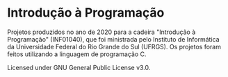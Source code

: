 # Introdução à Programação
Projetos produzidos no ano de 2020 para a cadeira "Introdução à Programação" (INF01040), que foi ministrada pelo Instituto de Informática da Universidade Federal do Rio Grande do Sul (UFRGS). Os projetos foram feitos utilizando a linguagem de programação C.

Licensed under GNU General Public License v3.0.
